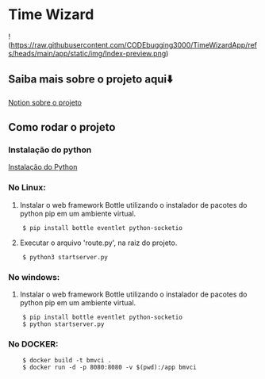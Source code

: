 # Time Wizard
!(https://raw.githubusercontent.com/CODEbugging3000/TimeWizardApp/refs/heads/main/app/static/img/Index-preview.png)

## Saiba mais sobre o projeto aqui⬇️
[Notion sobre o projeto](https://giant-captain-22a.notion.site/Time-Wizard-161e9b38400e80d1bf11cf399c9a38ba)
<br>

## Como rodar o projeto
### Instalação do python
[Instalação do Python](https://www.python.org/downloads/)
### No Linux:
1. Instalar o web framework Bottle utilizando o instalador de pacotes do python pip em um ambiente virtual.
```console
    $ pip install bottle eventlet python-socketio
```
2. Executar o arquivo 'route.py', na raiz do projeto.
```console
    $ python3 startserver.py
```
### No windows:
1. Instalar o web framework Bottle utilizando o instalador de pacotes do python pip em um ambiente virtual.
```console
    $ pip install bottle eventlet python-socketio
    $ python startserver.py
```

### No DOCKER:
```console
    $ docker build -t bmvci .
    $ docker run -d -p 8080:8080 -v $(pwd):/app bmvci
```
